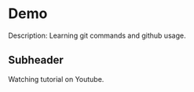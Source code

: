 # Demo

Description: Learning git commands and github usage.

## Subheader

Watching tutorial on Youtube.